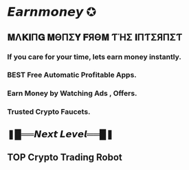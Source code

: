 # 𝙀𝙖𝙧𝙣𝙢𝙤𝙣𝙚𝙮 ✪

## 𝐌Λ𝐊𝐈П𝐆 𝐌ӨПΣ𝐘 𝐅ЯӨ𝐌 ƬΉΣ 𝐈ПƬΣЯПΣƬ

### If you care for your time, lets earn money instantly.
### BEST Free Automatic Profitable Apps.
### Earn Money by Watching Ads , Offers.
### Trusted Crypto Faucets.

## ❚█══𝙉𝙚𝙭𝙩 𝙇𝙚𝙫𝙚𝙡══█❚

## TOP Crypto Trading Robot